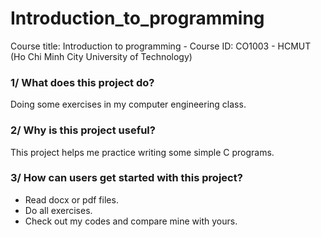 # Introduction_to_programming
Course title: Introduction to programming - Course ID: CO1003 - HCMUT (Ho Chi Minh City University of Technology)

### 1/ What does this project do?
Doing some exercises in my computer engineering class.

### 2/ Why is this project useful?
This project helps me practice writing some simple C programs.

### 3/ How can users get started with this project?
+ Read docx or pdf files.<br/>
+ Do all exercises.<br/>
+ Check out my codes and compare mine with yours.
